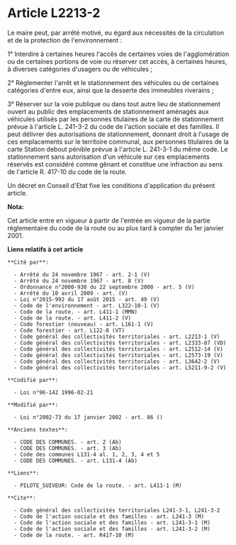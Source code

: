 # Article L2213-2

Le maire peut, par arrêté motivé, eu égard aux nécessités de la circulation et de la protection de l'environnement :

1° Interdire à certaines heures l'accès de certaines voies de l'agglomération ou de certaines portions de voie ou réserver
cet accès, à certaines heures, à diverses catégories d'usagers ou de véhicules ;

2° Réglementer l'arrêt et le stationnement des véhicules ou de certaines catégories d'entre eux, ainsi que la desserte des
immeubles riverains ;

3° Réserver sur la voie publique ou dans tout autre lieu de stationnement ouvert au public des emplacements de stationnement
aménagés aux véhicules utilisés par les personnes titulaires de la carte de stationnement prévue à l'article L. 241-3-2 du
code de l'action sociale et des familles. Il peut délivrer des autorisations de stationnement, donnant droit à l'usage de ces
emplacements sur le territoire communal, aux personnes titulaires de la carte Station debout pénible prévue à l'article L.
241-3-1 du même code. Le stationnement sans autorisation d'un véhicule sur ces emplacements réservés est considéré comme
gênant et constitue une infraction au sens de l'article R. 417-10 du code de la route.

Un décret en Conseil d'Etat fixe les conditions d'application du présent article.

**Nota:**

Cet article entre en vigueur à partir de l'entrée en vigueur de la partie réglementaire du code de la route ou au plus tard à
compter du 1er janvier 2001.

**Liens relatifs à cet article**

	**Cité par**:

	  - Arrêté du 24 novembre 1967 - art. 2-1 (V)
	  - Arrêté du 24 novembre 1967 - art. 8 (V)
	  - Ordonnance n°2000-930 du 22 septembre 2000 - art. 5 (V)
	  - Arrêté du 10 avril 2009 - art. (V)
	  - Loi n°2015-992 du 17 août 2015 - art. 49 (V)
	  - Code de l'environnement - art. L322-10-1 (V)
	  - Code de la route. - art. L411-1 (MMN)
	  - Code de la route. - art. L411-2 (V)
	  - Code forestier (nouveau) - art. L161-1 (V)
	  - Code forestier - art. L122-8 (VT)
	  - Code général des collectivités territoriales - art. L2213-1 (V)
	  - Code général des collectivités territoriales - art. L2333-87 (VD)
	  - Code général des collectivités territoriales - art. L2512-14 (V)
	  - Code général des collectivités territoriales - art. L2573-19 (V)
	  - Code général des collectivités territoriales - art. L3642-2 (V)
	  - Code général des collectivités territoriales - art. L5211-9-2 (V)

	**Codifié par**:

	  - Loi n°96-142 1996-02-21

	**Modifié par**:

	  - Loi n°2002-73 du 17 janvier 2002 - art. 86 ()

	**Anciens textes**:

	  - CODE DES COMMUNES. - art. 2 (Ab)
	  - CODE DES COMMUNES. - art. 3 (Ab)
	  - Code des communes L131-4 al. 1, 2, 3, 4 et 5
	  - CODE DES COMMUNES. - art. L131-4 (Ab)

	**Liens**:

	  - PILOTE_SUIVEUR: Code de la route. - art. L411-1 (M)

	**Cite**:

	  - Code général des collectivités territoriales L241-3-1, L241-3-2
	  - Code de l'action sociale et des familles - art. L241-3 (M)
	  - Code de l'action sociale et des familles - art. L241-3-1 (M)
	  - Code de l'action sociale et des familles - art. L241-3-2 (M)
	  - Code de la route. - art. R417-10 (M)
